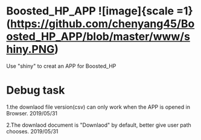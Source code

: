 # Boosted_HP_APP ![image]{scale =1}(https://github.com/chenyang45/Boosted_HP_APP/blob/master/www/shiny.PNG)
Use "shiny" to creat an APP for Boosted_HP

# Debug task

1.the downlaod file version(csv) can only work when the APP is opened in Browser. 2019/05/31

2.The downlaod document is "Downlaod" by default, better give user path chooses. 2019/05/31


